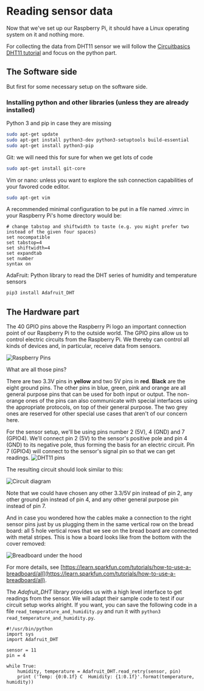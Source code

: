 # Reading sensor data

Now that we've set up our Raspberry Pi, it should have a Linux operating system on it and nothing more.

For collecting the data from DHT11 sensor we will follow the [Circuitbasics DHT11 tutorial](http://www.circuitbasics.com/how-to-set-up-the-dht11-humidity-sensor-on-the-raspberry-pi) and focus on the python part.

## The Software side

But first for some necessary setup on the software side.

### Installing python and other libraries (unless they are already installed)

Python 3 and pip in case they are missing
```bash
sudo apt-get update
sudo apt-get install python3-dev python3-setuptools build-essential
sudo apt-get install python3-pip
```

Git: we will need this for sure for when we get lots of code
```bash
sudo apt-get install git-core
```

Vim or nano: unless you want to explore the ssh connection capabilities of your favored code editor.
```bash
sudo apt-get vim
```
A recommended minimal configuration to be put in a file named .vimrc in your Raspberry Pi's home directory would be:
```
# change tabstop and shiftwidth to taste (e.g. you might prefer two instead of the given four spaces) 
set nocompatible
set tabstop=4
set shiftwidth=4
set expandtab
set number
syntax on
```

AdaFruit: Python library to read the DHT series of humidity and temperature sensors
```bash
pip3 install Adafruit_DHT
```

## The Hardware part

The 40 GPIO pins above the Raspberry Pi logo an important connection point of our Raspberry Pi to the outside world.
The GPIO pins allow us to control electric circuits from the Raspberry Pi. 
We thereby can control all kinds of devices and, in particular, receive data from sensors.

![Raspberry Pins](https://www.rs-online.com/designspark/rel-assets/dsauto/temp/uploaded/githubpin.JPG)

What are all those pins?

There are two 3.3V pins in **yellow** and two 5V pins in **red**.
**Black** are the eight ground pins. 
The other pins in blue, green, pink and orange are all general purpose pins that can be used for both input or output.
The non-orange ones of the pins can also communicate with special interfaces using the appropriate protocols, on top of their general purpose.
The two grey ones are reserved for other special use cases that aren't of our concern here.

For the sensor setup, we'll be using pins number 2 (5V), 4 (GND) and 7 (GPIO4).
We'll connect pin 2 (5V) to the sensor's positive pole and pin 4 (GND) to its negative pole, thus forming the basis for an electric circuit.
Pin 7 (GPIO4) will connect to the sensor's signal pin so that we can get readings.
![DHT11 pins](https://mounishkokkula.files.wordpress.com/2017/02/dht11-pinout-for-three-pin-and-four-pin-types-21.jpg)

The resulting circuit should look similar to this:

![Circuit diagram](http://www.circuitbasics.com/wp-content/uploads/2015/12/How-to-Setup-the-DHT11-on-the-Raspberry-Pi-Three-pin-DHT11-Wiring-Diagram.png) 

Note that we could have chosen any other 3.3/5V pin instead of pin 2, any other ground pin instead of pin 4, and any other general purpose pin instead of pin 7.

And in case you wondered how the cables make a connection to the right sensor pins just by us plugging them in the same vertical row on the bread board:
all 5 hole vertical rows that we see on the bread board are connected with metal stripes.
This is how a board looks like from the bottom with the cover removed:

![Breadboard under the hood](https://cdn.sparkfun.com/r/600-600/assets/e/7/7/e/c/5175c500ce395f5a49000004.jpg)

For more details, see [https://learn.sparkfun.com/tutorials/how-to-use-a-breadboard/all](https://learn.sparkfun.com/tutorials/how-to-use-a-breadboard/all).

The *Adafruit_DHT* library provides us with a high level interface to get readings from the sensor.
We will adapt their sample code to test if our circuit setup works alright.
If you want, you can save the following code in a file `read_temperature_and_humidity.py` and run it with `python3 read_temperature_and_humidity.py`.

```
#!/usr/bin/python
import sys
import Adafruit_DHT

sensor = 11
pin = 4

while True:
    humidity, temperature = Adafruit_DHT.read_retry(sensor, pin)
    print ('Temp: {0:0.1f} C  Humidity: {1:0.1f}'.format(temperature, humidity))
```
